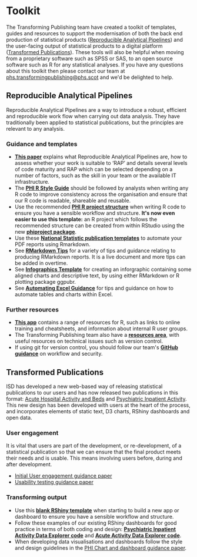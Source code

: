 # Toolkit

The Transforming Publishing team have created a toolkit of templates, guides and resources to support the modernisation of both the back end production of statistical products ([Reproducible Analytical Pipelines](#reproducible-analytical-pipelines)) and the user-facing output of statistical products to a digital platform ([Transformed Publications](#transformed-publications)). These tools will also be helpful when moving from a proprietary software such as SPSS or SAS, to an open source software such as R for any statistical analyses. If you have any questions about this toolkit then please contact our team at phs.transformingpublishing@phs.scot and we'd be delighted to help. 

## Reproducible Analytical Pipelines
Reproducible Analytical Pipelines are a way to introduce a robust, efficient and reproducible work flow when carrying out data analysis. They have traditionally been applied to statistical publications, but the principles are relevant to any analysis.

### Guidance and templates
- [**This paper**](https://www.isdscotland.org/About-ISD/Methodologies/_docs/Reproducible_Analytical_Pipelines_paper_v1.4.pdf) explains what Reproducible Analytical Pipelines are, how to assess whether your work is suitable to ‘RAP’ and details several levels of code maturity and RAP which can be selected depending on a number of factors, such as the skill in your team or the available IT infrastructure.
- The [**PHI R Style Guide**](https://github.com/Public-Health-Scotland/R-Resources/blob/master/PHI%20R%20style%20guide.md) should be followed by analysts when writing any R code to improve consistency across the organisation and ensure that our R code is readable, shareable and reusable. 
- Use the recommended [**PHI R project structure**](https://github.com/Public-Health-Scotland/r-project-structure) when writing R code to ensure you have a sensible workflow and structure. **It's now even easier to use this template:** an R project which follows the recommended structure can be created from within RStudio using the new [**phiproject package**](https://github.com/Public-Health-Scotland/phiproject).
- Use these [**National Statistic publication templates**](https://github.com/public-health-scotland/National-Stats-Template) to automate your PDF reports using Rmarkdown. 
- See [**RMarkdown Tips**](https://github.com/Public-Health-Scotland/RMD-tips) for a variety of tips and guidance relating to producing RMarkdown reports. It is a live document and more tips can be added in overtime.
- See [**Infographics Template**](https://github.com/public-health-scotland/Infographics-Template) for creating an inforgraphic containing some aligned charts and descriptive text, by using either RMarkdown or R plotting package ggpubr.
- See [**Automating Excel Guidance**](https://public-health-scotland.github.io/automating-excel/) for tips and guidance on how to automate tables and charts within Excel.

### Further resources
- [**This app**](https://scotland.shinyapps.io/nhs-r-resources/) contains a range of resources for R, such as links to online training and cheatsheets, and information about internal R user groups.
- The Transforming Publishing team also have a [**resources area**](https://github.com/public-health-scotland/resources), with useful resources on technical issues such as version control.
- If using git for version control, you should follow our team's [**GitHub guidance**](https://github.com/public-health-scotland/GitHub-guidance) on workflow and security.


## Transformed Publications
ISD has developed a new web-based way of releasing statistical publications to our users and has now released two publications in this format: [Acute Hospital Activity and Beds](https://www.isdscotland.org/Health-Topics/Hospital-Care/Publications/2018-12-18/acute-hospital-publication/?49401491881) and [Psychiatric Inpatient Activity](https://www.isdscotland.org/Health-Topics/Mental-Health/Publications/2018-09-25/psychiatric-inpatient-activity/). This new design has been developed with users at the heart of the process, and incorporates elements of static text, D3 charts, RShiny dashboards and open data. 

### User engagement
It is vital that users are part of the development, or re-development, of a statistical publication so that we can ensure that the final product meets their needs and is usable. This means involving users before, during and after development. 
- [Initial User engagement guidance paper](https://www.isdscotland.org/About-ISD/Methodologies/_docs/Initial-User-Engagement-v1-2.pdf)
- [Usability testing guidance paper](https://www.isdscotland.org/About-ISD/Methodologies/_docs/Usability-Testing-v1-0.pdf)

### Transforming output
- Use this [**blank RShiny template**](https://github.com/public-health-scotland/rshiny-project-structure) when starting to build a new app or dashboard to ensure you have a sensible workflow and structure.
- Follow these examples of our existing RShiny dashboards for good practice in terms of both coding and design: [**Psychiatric Inpatient Activity Data Explorer code**](https://github.com/public-health-scotland/Psychiatric-Inpatient-Activity) and [**Acute Activity Data Explorer code**](https://github.com/public-health-scotland/Hospital-Acute-Activity).
- When developing data visualisations and dashboards follow the style and design guidelines in the [PHI Chart and dashboard guidance paper](https://www.isdscotland.org/About-ISD/Methodologies/_docs/ChartDashboardGuidelines_v1.1.pdf).
